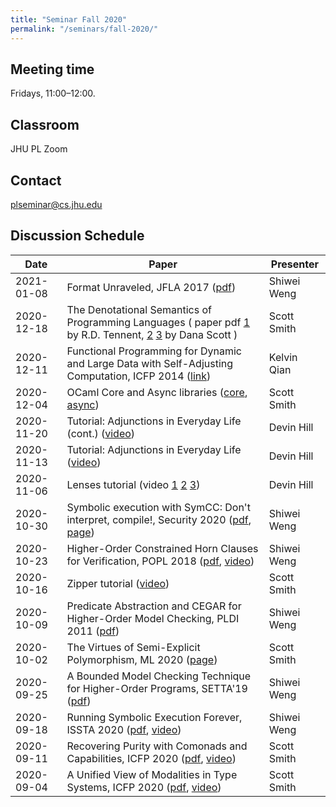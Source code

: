 ```yaml
---
title: "Seminar Fall 2020"
permalink: "/seminars/fall-2020/"
---
```


Meeting time
------------

Fridays, 11:00–12:00.

Classroom
---------

JHU PL Zoom

Contact
-------

<plseminar@cs.jhu.edu>

Discussion Schedule
-------------------

| Date       | Paper                                                                                                                                                                                                                   | Presenter   |
| ---------- | ----------------------------------------------------------------------------------------------------------------------------------------------------------------------------------------------------------------------- | ----------- |
| 2021-01-08 | Format Unraveled, JFLA 2017 ([pdf](https://hal.archives-ouvertes.fr/hal-01503081/file/format-unraveled.pdf)) | Shiwei Weng |
| 2020-12-18 | The Denotational Semantics of Programming Languages ( paper pdf [1](http://wenchen.cs.und.edu/course/532/reference/denotation.pdf) by R.D. Tennent, [2](https://www.cs.cmu.edu/~crary/819-f09/Scott71.pdf) [3](https://www.cs.colorado.edu/~bec/courses/csci5535-f13/reading/PRG06.pdf) by Dana Scott ) | Scott Smith |
| 2020-12-11 | Functional Programming for Dynamic and Large Data with Self-Adjusting Computation, ICFP 2014 ([link](https://dl.acm.org/doi/abs/10.1145/2628136.2628150)) | Kelvin Qian |
| 2020-12-04 | OCaml Core and Async libraries ([core](https://opensource.janestreet.com/core/), [async](https://opensource.janestreet.com/async/)) | Scott Smith |
| 2020-11-20 | Tutorial: Adjunctions in Everyday Life (cont.) ([video](https://www.youtube.com/watch?v=TNtntlVo4LY)) | Devin Hill |
| 2020-11-13 | Tutorial: Adjunctions in Everyday Life ([video](https://www.youtube.com/watch?v=TNtntlVo4LY)) | Devin Hill |
| 2020-11-06 | Lenses tutorial (video [1](https://www.youtube.com/watch?v=hnROywmy_HI) [2](https://www.youtube.com/watch?v=QZy4Yml3LTY ) [3](https://www.youtube.com/watch?v=LBiFYbQMAXc )) | Devin Hill |
| 2020-10-30 | Symbolic execution with SymCC: Don't interpret, compile!, Security 2020 ([pdf](https://www.usenix.org/system/files/sec20-poeplau.pdf), [page](https://www.usenix.org/conference/usenixsecurity20/presentation/poeplau)) | Shiwei Weng |
| 2020-10-23 | Higher-Order Constrained Horn Clauses for Verification, POPL 2018 ([pdf](https://dl.acm.org/doi/10.1145/3158099), [video](https://www.youtube.com/watch?v=VFVDeXmuok8))                                                 | Shiwei Weng |
| 2020-10-16 | Zipper tutorial ([video](https://www.youtube.com/watch?v=HqHdgBXOOsE))                                                                                                                                                  | Scott Smith |
| 2020-10-09 | Predicate Abstraction and CEGAR for Higher-Order Model Checking, PLDI 2011 ([pdf](http://www.cs.tsukuba.ac.jp/~uhiro/papers/pldi2011.pdf))                                                                              | Shiwei Weng |
| 2020-10-02 | The Virtues of Semi-Explicit Polymorphism, ML 2020 ([page](https://icfp20.sigplan.org/details/mlfamilyworkshop-2020-papers/5/The-Virtues-of-Semi-Explicit-Polymorphism))                                                | Scott Smith |
| 2020-09-25 | A Bounded Model Checking Technique for Higher-Order Programs, SETTA'19 ([pdf](https://qmro.qmul.ac.uk/xmlui/bitstream/123456789/60823/2/Tzevelekos%20A%20Bounded%20Model%202019%20Accepted.pdf))                        | Shiwei Weng |
| 2020-09-18 | Running Symbolic Execution Forever, ISSTA 2020 ([pdf](https://srg.doc.ic.ac.uk/files/papers/moklee-issta-20.pdf), [video](https://www.youtube.com/watch?v=KNEwLszhuuA&feature=emb_logo))                                | Shiwei Weng |
| 2020-09-11 | Recovering Purity with Comonads and Capabilities, ICFP 2020 ([pdf](https://dl.acm.org/doi/10.1145/3408993), [video](https://youtu.be/fakSKvP9yaM?t=4382))                                                               | Scott Smith |
| 2020-09-04 | A Unified View of Modalities in Type Systems, ICFP 2020 ([pdf](https://doi.org/10.1145/3408972), [video](https://www.youtube.com/watch?v=aNLOi-1ixwM&feature=youtu.be&list=PLyrlk8Xaylp4fOgwO5RUTrpgSA_HRjDMW&t=5282))  | Scott Smith |